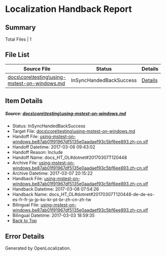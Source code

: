 # <a name='report-top'></a> Localization Handback Report

## Summary
 Total Files | 1

## File List
 Source File | Status | Details 
 ----------- | ------ | ------- 
 [docs\core\testing\using-mstest-on-windows.md](https://github.com/dotnet/docs/blob/095ebad90e3f0b188d208d22f6f16b9552f8ea86/docs/core/testing/using-mstest-on-windows.md) | InSyncHandedBackSuccess | [Details](#954eaa33198caa220b9979298dfd6224909aef7066)

## Item Details
##### <a name='954eaa33198caa220b9979298dfd6224909aef7066'></a> Source: [docs\core\testing\using-mstest-on-windows.md](https://github.com/dotnet/docs/blob/095ebad90e3f0b188d208d22f6f16b9552f8ea86/docs/core/testing/using-mstest-on-windows.md)
* Status: InSyncHandedBackSuccess
* Target File: [docs\core\testing\using-mstest-on-windows.md](https://github.com/dotnet/docs.zh-cn/blob/260982d15db96ae799b7c596cf0b7dd0024a71e8/docs/core/testing/using-mstest-on-windows.md)
* Handoff File: [using-mstest-on-windows.be87ab01f91967df5135e0aadaef93c5bf6ee893.zh-cn.xlf](https://github.com/dotnet/docs.handoff/blob/316720da7bd339d2987ae590f13545ff9fc7c343/ol-handoff/dotnet/docs.zh-cn/master/dotnet-core/using-mstest-on-windows.be87ab01f91967df5135e0aadaef93c5bf6ee893.zh-cn.xlf)
* Handoff Datetime: 2017-03-06 09:43:02
* Handoff Reason: Include
* Handoff Name: docs_HT_OL#dotnet#20170307T120448
* Archive File: [using-mstest-on-windows.be87ab01f91967df5135e0aadaef93c5bf6ee893.zh-cn.xlf](https://github.com/dotnet/docs.handoff/blob/8364d90551bc78f2085e3459134c671e1735fda6/ol-archive/dotnet/docs.zh-cn/master/dotnet-core/using-mstest-on-windows.be87ab01f91967df5135e0aadaef93c5bf6ee893.zh-cn.xlf)
* Archive Datetime: 2017-03-07 20:15:22
* Handback File: [using-mstest-on-windows.be87ab01f91967df5135e0aadaef93c5bf6ee893.zh-cn.xlf](https://github.com/dotnet/docs.handback/blob/ef860856d412c368e2bf9988e617150e98bc88e6/ol-handback/dotnet/docs.zh-cn/master/dotnet-core/using-mstest-on-windows.be87ab01f91967df5135e0aadaef93c5bf6ee893.zh-cn.xlf)
* Handback Datetime: 2017-03-08 07:54:26
* Handback Name: docs_HT_OL#dotnet#20170307T120448-de-de-es-es-fr-fr-ja-jp-ko-kr-pt-br-zh-cn-zh-tw
* Bilingual File: [using-mstest-on-windows.be87ab01f91967df5135e0aadaef93c5bf6ee893.zh-cn.xlf](https://github.com/dotnet/docs.handback/blob/2f8db8134399e9fe5969846345e6e5eec632c785/ol-handback/dotnet/docs.zh-cn/master/dotnet-core/using-mstest-on-windows.be87ab01f91967df5135e0aadaef93c5bf6ee893.zh-cn.xlf)
* Bilingual Datetime: 2017-03-03 18:59:35
* [Back to Top](#report-top)


## Error Details

Generated by OpenLocalization.
